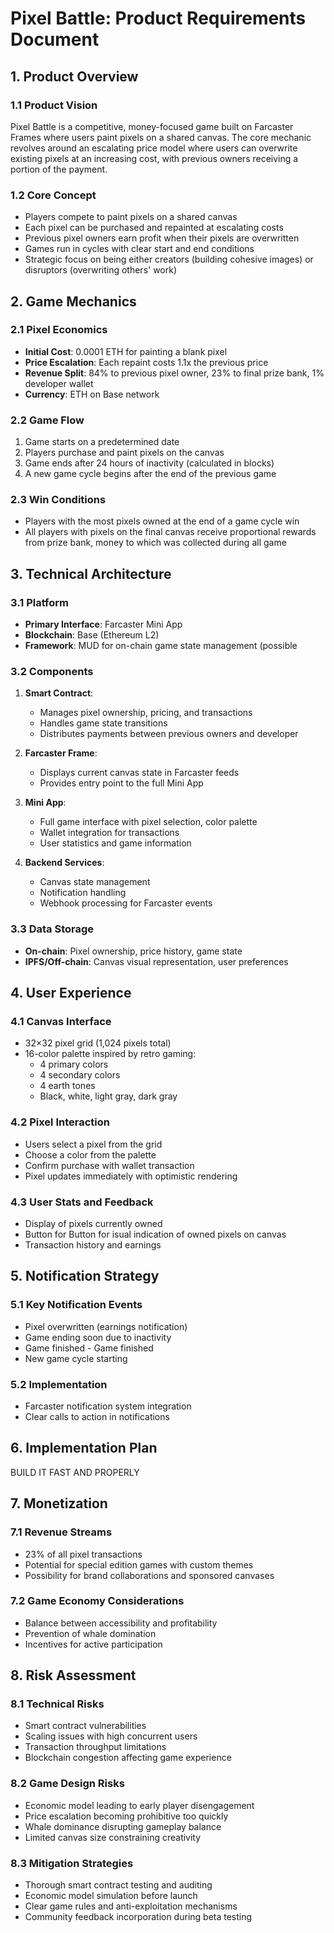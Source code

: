 # Pixel Battle: Product Requirements Document

## 1. Product Overview

### 1.1 Product Vision
Pixel Battle is a competitive, money-focused game built on Farcaster Frames where users paint pixels on a shared canvas. The core mechanic revolves around an escalating price model where users can overwrite existing pixels at an increasing cost, with previous owners receiving a portion of the payment.

### 1.2 Core Concept
- Players compete to paint pixels on a shared canvas
- Each pixel can be purchased and repainted at escalating costs
- Previous pixel owners earn profit when their pixels are overwritten
- Games run in cycles with clear start and end conditions
- Strategic focus on being either creators (building cohesive images) or disruptors (overwriting others' work)

## 2. Game Mechanics

### 2.1 Pixel Economics
- **Initial Cost**: 0.0001 ETH for painting a blank pixel
- **Price Escalation**: Each repaint costs 1.1x the previous price
- **Revenue Split**: 84% to previous pixel owner, 23% to final prize bank, 1% developer wallet
- **Currency**: ETH on Base network

### 2.2 Game Flow
1. Game starts on a predetermined date
2. Players purchase and paint pixels on the canvas
3. Game ends after 24 hours of inactivity (calculated in blocks)
4. A new game cycle begins after the end of the previous game

### 2.3 Win Conditions
- Players with the most pixels owned at the end of a game cycle win
- All players with pixels on the final canvas receive proportional rewards from prize bank, money to which was collected during all game

## 3. Technical Architecture

### 3.1 Platform
- **Primary Interface**: Farcaster Mini App
- **Blockchain**: Base (Ethereum L2)
- **Framework**: MUD for on-chain game state management (possible 

### 3.2 Components
1. **Smart Contract**:
   - Manages pixel ownership, pricing, and transactions
   - Handles game state transitions
   - Distributes payments between previous owners and developer

2. **Farcaster Frame**:
   - Displays current canvas state in Farcaster feeds
   - Provides entry point to the full Mini App

3. **Mini App**:
   - Full game interface with pixel selection, color palette
   - Wallet integration for transactions
   - User statistics and game information

4. **Backend Services**:
   - Canvas state management
   - Notification handling
   - Webhook processing for Farcaster events

### 3.3 Data Storage
- **On-chain**: Pixel ownership, price history, game state
- **IPFS/Off-chain**: Canvas visual representation, user preferences

## 4. User Experience

### 4.1 Canvas Interface
- 32×32 pixel grid (1,024 pixels total)
- 16-color palette inspired by retro gaming:
  - 4 primary colors
  - 4 secondary colors
  - 4 earth tones
  - Black, white, light gray, dark gray

### 4.2 Pixel Interaction
- Users select a pixel from the grid
- Choose a color from the palette
- Confirm purchase with wallet transaction
- Pixel updates immediately with optimistic rendering

### 4.3 User Stats and Feedback
- Display of pixels currently owned
- Button for Button for isual indication of owned pixels on canvas
- Transaction history and earnings

## 5. Notification Strategy

### 5.1 Key Notification Events
- Pixel overwritten (earnings notification)
- Game ending soon due to inactivity
- Game finished - Game finished
- New game cycle starting

### 5.2 Implementation
- Farcaster notification system integration
- Clear calls to action in notifications

## 6. Implementation Plan

BUILD IT FAST AND PROPERLY

## 7. Monetization

### 7.1 Revenue Streams
- 23% of all pixel transactions
- Potential for special edition games with custom themes
- Possibility for brand collaborations and sponsored canvases

### 7.2 Game Economy Considerations
- Balance between accessibility and profitability
- Prevention of whale domination
- Incentives for active participation

## 8. Risk Assessment

### 8.1 Technical Risks
- Smart contract vulnerabilities
- Scaling issues with high concurrent users
- Transaction throughput limitations
- Blockchain congestion affecting game experience

### 8.2 Game Design Risks
- Economic model leading to early player disengagement
- Price escalation becoming prohibitive too quickly
- Whale dominance disrupting gameplay balance
- Limited canvas size constraining creativity

### 8.3 Mitigation Strategies
- Thorough smart contract testing and auditing
- Economic model simulation before launch
- Clear game rules and anti-exploitation mechanisms
- Community feedback incorporation during beta testing
